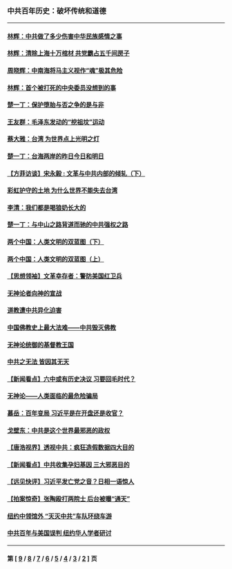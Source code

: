 ### 中共百年历史：破坏传统和道德
---
#### [林辉：中共做了多少伤害中华民族感情之事](../../pages/nf1176114/n14070968.md?10110430) 
#### [林辉：清除上海十万棺材 共党霸占五千间房子](../../pages/nf1176114/n14033735.md?10110430) 
#### [周晓辉：中南海将马主义视作“魂”极其危险](../../pages/nf1176114/n14026892.md?10110430) 
#### [林辉：首个被打死的中央委员没想到的事](../../pages/nf1176114/n13987400.md?10110430) 
#### [楚一丁：保护堕胎与否之争的是与非](../../pages/nf1176114/n13815642.md?10110430) 
#### [王友群：毛泽东发动的“挖祖坟”运动](../../pages/nf1176114/n13723639.md?10110430) 
#### [蔡大雅：台湾 为世界点上光明之灯](../../pages/nf1176114/n13531530.md?10110430) 
#### [楚一丁：台海两岸的昨日今日和明日](../../pages/nf1176114/n13531468.md?10110430) 
#### [【方菲访谈】宋永毅 : 文革与中共内部的倾轧（下）](../../pages/nf1176114/n13486836.md?10110430) 
#### [彩虹护守的土地 为什么世界不能失去台湾](../../pages/nf1176114/n13476849.md?10110430) 
#### [李清：我们都是喝狼奶长大的](../../pages/nf1176114/n13471478.md?10110430) 
#### [楚一丁：与中山之路背道而驰的中共强权之路](../../pages/nf1176114/n13437270.md?10110430) 
#### [两个中国：人类文明的双蓝图（下）](../../pages/nf1176114/n13423132.md?10110430) 
#### [两个中国：人类文明的双蓝图（上）](../../pages/nf1176114/n13422687.md?10110430) 
#### [【思想领袖】文革幸存者：警防美国红卫兵](../../pages/nf1176114/n13339289.md?10110430) 
#### [无神论者向神的宣战](../../pages/nf1176114/n13281535.md?10110430) 
#### [道教遭中共异化迫害](../../pages/nf1176114/n13281463.md?10110430) 
#### [中国佛教史上最大法难——中共毁灭佛教](../../pages/nf1176114/n13281397.md?10110430) 
#### [无神论统御的基督教王国](../../pages/nf1176114/n13281280.md?10110430) 
#### [中共之无法 皆因其无天](../../pages/nf1176114/n13281088.md?10110430) 
#### [【新闻看点】六中或有历史决议 习要回毛时代？](../../pages/nf1176114/n13222895.md?10110430) 
#### [无神论——人类面临的最危险骗局](../../pages/nf1176114/n13196137.md?10110430) 
#### [慕岳：百年变局 习近平是在开盘还是收官？](../../pages/nf1176114/n13206516.md?10110430) 
#### [戈壁东：中共是这个世界最邪恶的政权](../../pages/nf1176114/n13085641.md?10110430) 
#### [【唐浩视界】透视中共：疯狂造假数据四大目的](../../pages/nf1176114/n13080590.md?10110430) 
#### [【新闻看点】中共收集孕妇基因 三大邪恶目的](../../pages/nf1176114/n13077182.md?10110430) 
#### [【远见快评】习近平发亡党之音？日相一语惊人](../../pages/nf1176114/n13074809.md?10110430) 
#### [【拍案惊奇】张陶殴打两院士 后台被曝“通天”](../../pages/nf1176114/n13070496.md?10110430) 
#### [纽约中领馆外 “天灭中共”车队环绕车游](../../pages/nf1176114/n13070693.md?10110430) 
#### [中共百年与美国误判 纽约华人学者研讨](../../pages/nf1176114/n13067969.md?10110430) 

---
#### 第 [ [9](./9.md?10110430) / [8](./8.md?10110430) / [7](./7.md?10110430) / [6](./6.md?10110430) / [5](./5.md?10110430) / [4](./4.md?10110430) / [3](./3.md?10110430) / [2](./2.md?10110430) ] 页
